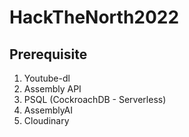 # HackTheNorth2022

## Prerequisite

1. Youtube-dl
2. Assembly API
3. PSQL (CockroachDB - Serverless)
4. AssemblyAI
5. Cloudinary
